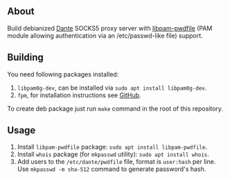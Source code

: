 ## About

Build debianized [Dante](https://www.inet.no/dante/index.html) SOCKS5 proxy server with [libpam-pwdfile](https://github.com/tiwe-de/libpam-pwdfile) (PAM module allowing authentication via an /etc/passwd-like file) support.

## Building

You need following packages installed:

1. `libpam0g-dev`, can be installed via `sudo apt install libpam0g-dev`.
1. `fpm`, for installation instructions see [GitHub](https://github.com/jordansissel/fpm).

To create deb package just run `make` command in the root of this repository.

## Usage

1. Install `libpam-pwdfile` package: `sudo apt install libpam-pwdfile`.
1. Install `whois` package (for `mkpasswd` utility): `sudo apt install whois`.
1. Add users to the `/etc/dante/pwdfile` file, format is `user:hash` per line. Use `mkpasswd -m sha-512` command to generate password's hash.
